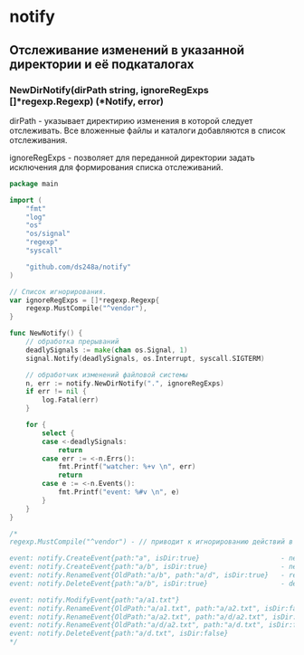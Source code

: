 # notify

## Отслеживание изменений в указанной директории и её подкаталогах

### NewDirNotify(dirPath string, ignoreRegExps []*regexp.Regexp) (*Notify, error)

dirPath - указывает директирию изменения в которой следует отслеживать.
Все вложенные файлы и каталоги добавляются в список отслеживания.

ignoreRegExps - позволяет для переданной директории задать исключения для формирования списка отслеживаний.

```go
package main

import (
	"fmt"
	"log"
	"os"
	"os/signal"
	"regexp"
	"syscall"

	"github.com/ds248a/notify"
)

// Cписок игнорирования.
var ignoreRegExps = []*regexp.Regexp{
	regexp.MustCompile("^vendor"),
}

func NewNotify() {
	// обработка прерываний
	deadlySignals := make(chan os.Signal, 1)
	signal.Notify(deadlySignals, os.Interrupt, syscall.SIGTERM)

	// обработчик изменений файловой системы
	n, err := notify.NewDirNotify(".", ignoreRegExps)
	if err != nil {
		log.Fatal(err)
	}

	for {
		select {
		case <-deadlySignals:
			return
		case err := <-n.Errs():
			fmt.Printf("watcher: %+v \n", err)
			return
		case e := <-n.Events():
			fmt.Printf("event: %#v \n", e)
		}
	}
}

/*
regexp.MustCompile("^vendor") - // приводит к игнорированию действий в каталоге './vendor'

event: notify.CreateEvent{path:"a", isDir:true}                    - new folder './a'
event: notify.CreateEvent{path:"a/b", isDir:true}                  - new folder './a/b'
event: notify.RenameEvent{OldPath:"a/b", path:"a/d", isDir:true}   - rename folder 'b' to 'd'
event: notify.DeleteEvent{path:"a/b", isDir:true}                  - delete folder './a/b'

event: notify.ModifyEvent{path:"a/a1.txt"}                                     - new or edit file
event: notify.RenameEvent{OldPath:"a/a1.txt", path:"a/a2.txt", isDir:false}    - rename file
event: notify.RenameEvent{OldPath:"a/a2.txt", path:"a/d/a2.txt", isDir:false}  - move file
event: notify.RenameEvent{OldPath:"a/d/a2.txt", path:"a/d.txt", isDir:false}   - rename && move file
event: notify.DeleteEvent{path:"a/d.txt", isDir:false}                         - delete file
*/
```
